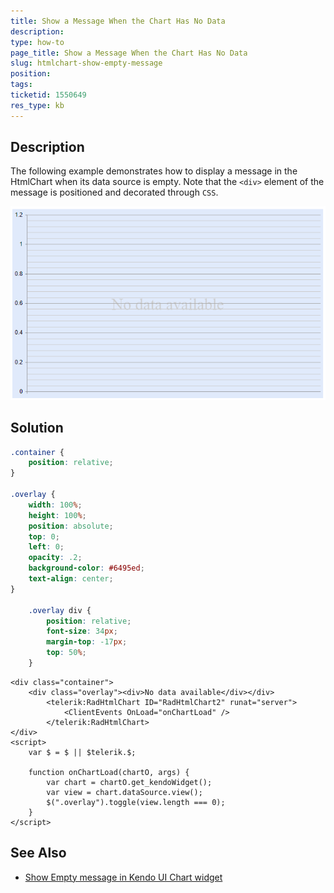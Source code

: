 ```yaml
---
title: Show a Message When the Chart Has No Data
description: 
type: how-to
page_title: Show a Message When the Chart Has No Data
slug: htmlchart-show-empty-message
position: 
tags: 
ticketid: 1550649
res_type: kb
---
```


## Description

The following example demonstrates how to display a message in the HtmlChart when its data source is empty. Note that the `<div>` element of the message is positioned and decorated through `CSS`.

![htmlchart-no-data-message](images/htmlchart-no-data-message.png)

## Solution

````CSS
.container {
    position: relative;
}

.overlay {
    width: 100%;
    height: 100%;
    position: absolute;
    top: 0;
    left: 0;
    opacity: .2;
    background-color: #6495ed;
    text-align: center;
}

    .overlay div {
        position: relative;
        font-size: 34px;
        margin-top: -17px;
        top: 50%;
    }
````

````ASP.NET
<div class="container">
    <div class="overlay"><div>No data available</div></div>
        <telerik:RadHtmlChart ID="RadHtmlChart2" runat="server">
            <ClientEvents OnLoad="onChartLoad" />
        </telerik:RadHtmlChart>
</div>
<script>
    var $ = $ || $telerik.$;

    function onChartLoad(chartO, args) {
        var chart = chartO.get_kendoWidget();
        var view = chart.dataSource.view();
        $(".overlay").toggle(view.length === 0);
    }
</script>
````

## See Also

* [Show Empty message in Kendo UI Chart widget](https://docs.telerik.com/kendo-ui/knowledge-base/show-no-data-available-message)

 
